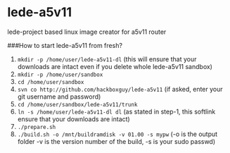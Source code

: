 # lede-a5v11
lede-project based linux image creator for a5v11 router

###How to start lede-a5v11 from fresh?
1. ```mkdir -p /home/user/lede-a5v11-dl``` (this will ensure that your downloads are intact even if you delete whole lede-a5v11 sandbox)
2. ```mkdir -p /home/user/sandbox```
3. ```cd /home/user/sandbox```
4. ```svn co http://github.com/hackboxguy/lede-a5v11```      (if asked, enter your git username and password)
5. ```cd /home/user/sandbox/lede-a5v11/trunk```
6. ```ln -s /home/user/lede-a5v11-dl dl```   (as stated in step-1, this softlink ensure that your downloads are intact)
7. ```./prepare.sh```
8. ```./build.sh -o /mnt/buildramdisk -v 01.00 -s mypw```    (-o is the output folder -v is the version number of the build, -s is your sudo passwd)

